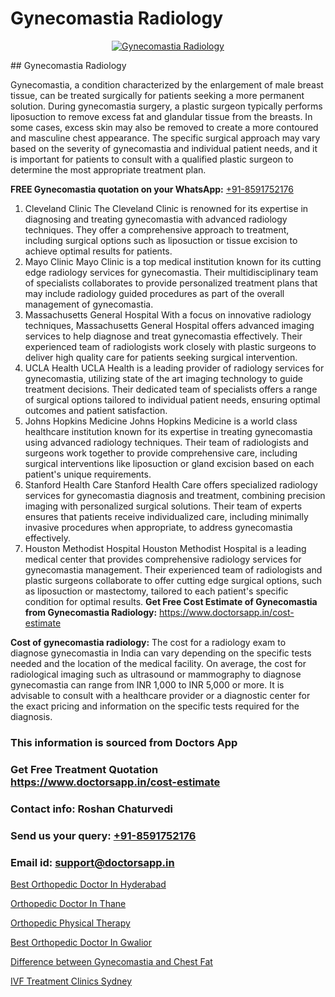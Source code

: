 # Gynecomastia Radiology

<p align="center">
  <a href="null">
    <img src="null" alt="Gynecomastia Radiology">
  </a>
</p>
## Gynecomastia Radiology

Gynecomastia, a condition characterized by the enlargement of male breast tissue, can be treated surgically for patients seeking a more permanent solution. During gynecomastia surgery, a plastic surgeon typically performs liposuction to remove excess fat and glandular tissue from the breasts. In some cases, excess skin may also be removed to create a more contoured and masculine chest appearance. The specific surgical approach may vary based on the severity of gynecomastia and individual patient needs, and it is important for patients to consult with a qualified plastic surgeon to determine the most appropriate treatment plan.

**FREE Gynecomastia quotation on your WhatsApp:**  [+91-8591752176](https://api.whatsapp.com/send?phone=8591752176)

1) Cleveland Clinic   The Cleveland Clinic is renowned for its expertise in diagnosing and treating gynecomastia with advanced radiology techniques. They offer a comprehensive approach to treatment, including surgical options such as liposuction or tissue excision to achieve optimal results for patients.
2) Mayo Clinic   Mayo Clinic is a top medical institution known for its cutting edge radiology services for gynecomastia. Their multidisciplinary team of specialists collaborates to provide personalized treatment plans that may include radiology guided procedures as part of the overall management of gynecomastia.
3) Massachusetts General Hospital   With a focus on innovative radiology techniques, Massachusetts General Hospital offers advanced imaging services to help diagnose and treat gynecomastia effectively. Their experienced team of radiologists work closely with plastic surgeons to deliver high quality care for patients seeking surgical intervention.
4) UCLA Health   UCLA Health is a leading provider of radiology services for gynecomastia, utilizing state of the art imaging technology to guide treatment decisions. Their dedicated team of specialists offers a range of surgical options tailored to individual patient needs, ensuring optimal outcomes and patient satisfaction.
5) Johns Hopkins Medicine   Johns Hopkins Medicine is a world class healthcare institution known for its expertise in treating gynecomastia using advanced radiology techniques. Their team of radiologists and surgeons work together to provide comprehensive care, including surgical interventions like liposuction or gland excision based on each patient's unique requirements.
6) Stanford Health Care   Stanford Health Care offers specialized radiology services for gynecomastia diagnosis and treatment, combining precision imaging with personalized surgical solutions. Their team of experts ensures that patients receive individualized care, including minimally invasive procedures when appropriate, to address gynecomastia effectively.
7) Houston Methodist Hospital   Houston Methodist Hospital is a leading medical center that provides comprehensive radiology services for gynecomastia management. Their experienced team of radiologists and plastic surgeons collaborate to offer cutting edge surgical options, such as liposuction or mastectomy, tailored to each patient's specific condition for optimal results.
**Get Free Cost Estimate of Gynecomastia from Gynecomastia Radiology:** https://www.doctorsapp.in/cost-estimate

**Cost of gynecomastia radiology:**
The cost for a radiology exam to diagnose gynecomastia in India can vary depending on the specific tests needed and the location of the medical facility. On average, the cost for radiological imaging such as ultrasound or mammography to diagnose gynecomastia can range from INR 1,000 to INR 5,000 or more. It is advisable to consult with a healthcare provider or a diagnostic center for the exact pricing and information on the specific tests required for the diagnosis.

### This information is sourced from Doctors App 
### Get Free Treatment Quotation https://www.doctorsapp.in/cost-estimate
### Contact info: Roshan Chaturvedi 
### Send us your query: [+91-8591752176](https://api.whatsapp.com/send?phone=8591752176) 
### Email id: support@doctorsapp.in

[Best Orthopedic Doctor In Hyderabad](https://www.linkedin.com/pulse/best-orthopedic-doctor-hyderabad-doctorsapp-khulna-gkvqe/?lipi=urn%3Ali%3Apage%3Ad_flagship3_publishing_published%3B6s0HL1EnS62Kk1Ppug3b7A%3D%3D)

[Orthopedic Doctor In Thane](https://www.linkedin.com/pulse/orthopedic-doctor-thane-meniscus-tear-treatment-2fqse?trackingId=KpmOkn8ntJOFz8Iqgbr21g%3D%3D&lipi=urn%3Ali%3Apage%3Ad_flagship3_company_admin%3BYMgSyE7iTb6%2BgQ5kQEIvvw%3D%3D)

[Orthopedic Physical Therapy](https://medium.com/@vimalrana22/orthopedic-physical-therapy-9272305cf349)

[Best Orthopedic Doctor In Gwalior](https://medium.com/@vimalrana22/best-orthopedic-doctor-in-gwalior-4c35a9fc8c1c)

[Difference between Gynecomastia and Chest Fat](https://doctors-apps.github.io/doctorsapp/difference-between-gynecomastia-and-chest-fat)

[IVF Treatment Clinics Sydney](https://doctors-apps.github.io/doctorsapp/ivf-treatment-clinics-sydney)

